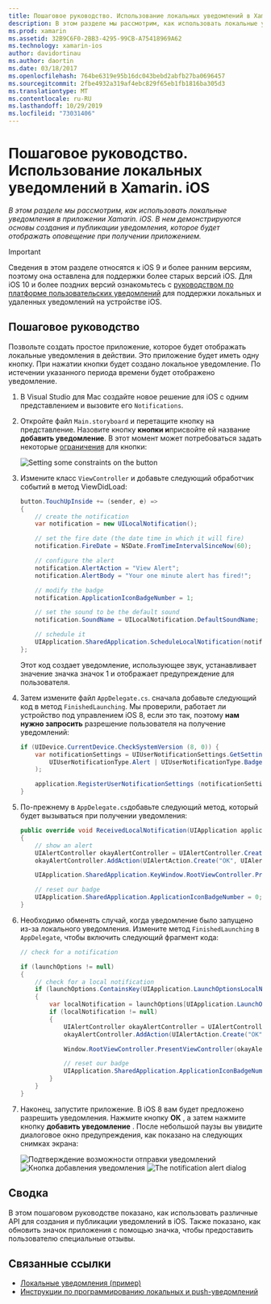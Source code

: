 ```yaml
---
title: Пошаговое руководство. Использование локальных уведомлений в Xamarin. iOS
description: В этом разделе мы рассмотрим, как использовать локальные уведомления в приложении Xamarin. iOS. В нем демонстрируются основы создания и публикации уведомления, которое будет отображать оповещение при получении приложением.
ms.prod: xamarin
ms.assetid: 32B9C6F0-2BB3-4295-99CB-A75418969A62
ms.technology: xamarin-ios
author: davidortinau
ms.author: daortin
ms.date: 03/18/2017
ms.openlocfilehash: 764be6319e95b16dc043bebd2abfb27ba0696457
ms.sourcegitcommit: 2fbe4932a319af4ebc829f65eb1fb1816ba305d3
ms.translationtype: MT
ms.contentlocale: ru-RU
ms.lasthandoff: 10/29/2019
ms.locfileid: "73031406"
---
```

# <a name="walkthrough---using-local-notifications-in-xamarinios"></a>Пошаговое руководство. Использование локальных уведомлений в Xamarin. iOS

_В этом разделе мы рассмотрим, как использовать локальные уведомления в приложении Xamarin. iOS. В нем демонстрируются основы создания и публикации уведомления, которое будет отображать оповещение при получении приложением._

> [!IMPORTANT]
> Сведения в этом разделе относятся к iOS 9 и более ранним версиям, поэтому она оставлена для поддержки более старых версий iOS. Для iOS 10 и более поздних версий ознакомьтесь с [руководством по платформе пользовательских уведомлений](~/ios/platform/user-notifications/index.md) для поддержки локальных и удаленных уведомлений на устройстве iOS.

## <a name="walkthrough"></a>Пошаговое руководство

Позвольте создать простое приложение, которое будет отображать локальные уведомления в действии. Это приложение будет иметь одну кнопку. При нажатии кнопки будет создано локальное уведомление. По истечении указанного периода времени будет отображено уведомление.

1. В Visual Studio для Mac создайте новое решение для iOS с одним представлением и вызовите его `Notifications`.
1. Откройте файл `Main.storyboard` и перетащите кнопку на представление. Назовите кнопку **кнопки и**присвойте ей название **добавить уведомление**. В этот момент может потребоваться задать некоторые [ограничения](~/ios/user-interface/designer/designer-auto-layout.md) для кнопки: 

    ![](local-notifications-in-ios-walkthrough-images/image3.png "Setting some constraints on the button")
1. Измените класс `ViewController` и добавьте следующий обработчик событий в метод ViewDidLoad:

    ```csharp
    button.TouchUpInside += (sender, e) =>
    {
        // create the notification
        var notification = new UILocalNotification();

        // set the fire date (the date time in which it will fire)
        notification.FireDate = NSDate.FromTimeIntervalSinceNow(60);

        // configure the alert
        notification.AlertAction = "View Alert";
        notification.AlertBody = "Your one minute alert has fired!";

        // modify the badge
        notification.ApplicationIconBadgeNumber = 1;

        // set the sound to be the default sound
        notification.SoundName = UILocalNotification.DefaultSoundName;

        // schedule it
        UIApplication.SharedApplication.ScheduleLocalNotification(notification);
    };
    ```

    Этот код создает уведомление, использующее звук, устанавливает значение значка значок 1 и отображает предупреждение для пользователя.

1. Затем измените файл `AppDelegate.cs`. сначала добавьте следующий код в метод `FinishedLaunching`. Мы проверили, работает ли устройство под управлением iOS 8, если это так, поэтому **нам нужно запросить** разрешение пользователя на получение уведомлений:

    ```csharp
    if (UIDevice.CurrentDevice.CheckSystemVersion (8, 0)) {
        var notificationSettings = UIUserNotificationSettings.GetSettingsForTypes (
            UIUserNotificationType.Alert | UIUserNotificationType.Badge | UIUserNotificationType.Sound, null
        );

        application.RegisterUserNotificationSettings (notificationSettings);
    }
    ```

1. По-прежнему в `AppDelegate.cs`добавьте следующий метод, который будет вызываться при получении уведомления:

    ```csharp
    public override void ReceivedLocalNotification(UIApplication application, UILocalNotification notification)
    {
        // show an alert
        UIAlertController okayAlertController = UIAlertController.Create(notification.AlertAction, notification.AlertBody, UIAlertControllerStyle.Alert);
        okayAlertController.AddAction(UIAlertAction.Create("OK", UIAlertActionStyle.Default, null));

        UIApplication.SharedApplication.KeyWindow.RootViewController.PresentViewController(okayAlertController, true, null);

        // reset our badge
        UIApplication.SharedApplication.ApplicationIconBadgeNumber = 0;
    }
    ```

1. Необходимо обменять случай, когда уведомление было запущено из-за локального уведомления. Измените метод `FinishedLaunching` в `AppDelegate`, чтобы включить следующий фрагмент кода:

    ```csharp
    // check for a notification

    if (launchOptions != null)
    {
        // check for a local notification
        if (launchOptions.ContainsKey(UIApplication.LaunchOptionsLocalNotificationKey))
        {
            var localNotification = launchOptions[UIApplication.LaunchOptionsLocalNotificationKey] as UILocalNotification;
            if (localNotification != null)
            {
                UIAlertController okayAlertController = UIAlertController.Create(localNotification.AlertAction, localNotification.AlertBody, UIAlertControllerStyle.Alert);
                okayAlertController.AddAction(UIAlertAction.Create("OK", UIAlertActionStyle.Default, null));

                Window.RootViewController.PresentViewController(okayAlertController, true, null);

                // reset our badge
                UIApplication.SharedApplication.ApplicationIconBadgeNumber = 0;
            }
        }
    }
    ```

1. Наконец, запустите приложение. В iOS 8 вам будет предложено разрешить уведомления. Нажмите кнопку **ОК** , а затем нажмите кнопку **добавить уведомление** . После небольшой паузы вы увидите диалоговое окно предупреждения, как показано на следующих снимках экрана:

    ![](local-notifications-in-ios-walkthrough-images/image0.png "Подтверждение возможности отправки уведомлений") ![](local-notifications-in-ios-walkthrough-images/image1.png "Кнопка добавления уведомления")
    ![](local-notifications-in-ios-walkthrough-images/image2.png "The notification alert dialog")

## <a name="summary"></a>Сводка

В этом пошаговом руководстве показано, как использовать различные API для создания и публикации уведомлений в iOS. Также показано, как обновить значок приложения с помощью значка, чтобы предоставить пользователю специальные отзывы.

## <a name="related-links"></a>Связанные ссылки

- [Локальные уведомления (пример)](https://docs.microsoft.com/samples/xamarin/ios-samples/localnotifications)
- [Инструкции по программированию локальных и push-уведомлений](https://developer.apple.com/library/prerelease/content/documentation/NetworkingInternet/Conceptual/RemoteNotificationsPG/)
